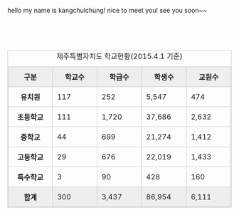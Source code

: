<!doctype html>
hello my name is kangchulchung!
nice to meet you!
see you soon~~
<!DOCTYPE html>
<html lang="ko">
<head>
    <meta charset="utf-8">
    <title>표 만들기</title>
	<style>
		table, th, td {
			border:1px solid #ccc;
		}
		th, td {
			width:80px;  /* 셀의 너비 */
			padding:10px; /* 셀 테두리와 내용 사이의 간격(패딩) */
		}
		thead, tfoot { 
			background : #eeeeee;  /* thead와 tfoot의 배경 색 */
		}
	</style>
</head>
<body>
	<br>
	<br>
	<br>
	<table>
		<caption>제주특별자치도 학교현황(2015.4.1 기준)</caption>
		<thead>
			<tr>
				<th>구분</th>
				<th>학교수</th>
				<th>학급수</th>
				<th>학생수</th>
				<th>교원수</th>
			</tr>
		</thead>
		<tbody>
			<tr>
				<th>유치원</th>
				<td>117</td>
				<td>252</td>
				<td>5,547</td>
				<td>474</td>
			</tr>
			<tr>
				<th>초등학교</th>
				<td>111</td>
				<td>1,720</td>
				<td>37,686</td>
				<td>2,632</td>
			</tr>
			<tr>
				<th>중학교</th>
				<td>44</td>
				<td>699</td>
				<td>21,274</td>
				<td>1,412</td>
			</tr>
			<tr>
				<th>고등학교</th>
				<td>29</td>
				<td>676</td>
				<td>22,019</td>
				<td>1,433</td>
			</tr>
			<tr>
				<th>특수학교</th>
				<td>3</td>
				<td>90</td>
				<td>428</td>
				<td>160</td>
			</tr>
		</tbody>
		<tfoot>
			<tr>
				<th>합계</th>
				<td>300</td>
				<td>3,437</td>
				<td>86,954</td>
				<td>6,111</td>
			</tr>
		</tfoot>
	</table>
</body>
</html>
